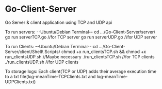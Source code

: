 # Go-Client-Server
Go Server &amp; client application using TCP and UDP api

  To run servers:
                                  --Ubuntu/Debian Terminal--
  cd .../Go-Client-Server/server/
  go run serverTCP.go //for TCP server
  go run serverUDP.go //for UDP server

  To run Clients:
                                  --Ubuntu/Debian Terminal--
  cd .../Go-Client-Server/client/Shell\ Scripts/
  chmod +x run_clientsTCP.sh && chmod +x run_clientsUDP.sh //Maybe necessary
  ./run_clientsTCP.sh //for TCP clients
  ./run_clientsUDP.sh //for UDP clients

  To storage logs:
    Each client(TCP or UDP) adds their average execution time to a txt file(log-meanTime-TCPClients.txt and log-meanTime-UDPClients.txt)
